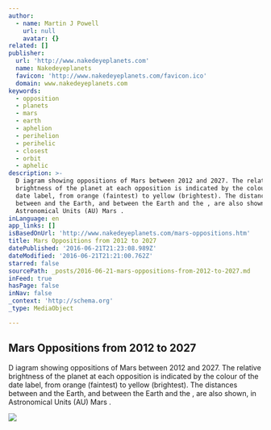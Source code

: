 ```yaml
---
author:
  - name: Martin J Powell
    url: null
    avatar: {}
related: []
publisher:
  url: 'http://www.nakedeyeplanets.com'
  name: Nakedeyeplanets
  favicon: 'http://www.nakedeyeplanets.com/favicon.ico'
  domain: www.nakedeyeplanets.com
keywords:
  - opposition
  - planets
  - mars
  - earth
  - aphelion
  - perihelion
  - perihelic
  - closest
  - orbit
  - aphelic
description: >-
  D iagram showing oppositions of Mars between 2012 and 2027. The relative
  brightness of the planet at each opposition is indicated by the colour of the
  date label, from orange (faintest) to yellow (brightest). The distances
  between and the Earth, and between the Earth and the , are also shown, in
  Astronomical Units (AU) Mars .
inLanguage: en
app_links: []
isBasedOnUrl: 'http://www.nakedeyeplanets.com/mars-oppositions.htm'
title: Mars Oppositions from 2012 to 2027
datePublished: '2016-06-21T21:23:08.989Z'
dateModified: '2016-06-21T21:21:00.762Z'
starred: false
sourcePath: _posts/2016-06-21-mars-oppositions-from-2012-to-2027.md
inFeed: true
hasPage: false
inNav: false
_context: 'http://schema.org'
_type: MediaObject

---
```

<article style=""><h1>Mars Oppositions from 2012 to 2027</h1><p>D iagram showing oppositions of Mars between 2012 and 2027. The relative brightness of the planet at each opposition is indicated by the colour of the date label, from orange (faintest) to yellow (brightest). The distances between and the Earth, and between the Earth and the , are also shown, in Astronomical Units (AU) Mars .</p><img src="http://www.nakedeyeplanets.com/mars-oppositions-2012-2027.png" /></article>